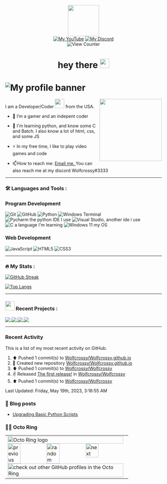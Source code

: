 <div id="header" align="center">
  <img src="https://media.giphy.com/media/M9gbBd9nbDrOTu1Mqx/giphy.gif" width="100"/>
</div>

<div id="badges" align=center>
  <a href="https://www.youtube.com/@DiamondBroPlayz"><img src="https://img.shields.io/badge/YouTube-%23FF0000.svg?style=for-the-badge&logo=YouTube&logoColor=white" alt="My YouTube"></a>
  <a href="https://discord.gg/wfSePnUxRe"><img src="https://img.shields.io/badge/Discord-%235865F2.svg?style=for-the-badge&logo=discord&logoColor=white" alt="My Discord"></a>
</div>

<div id="views" align=center>
     <img src="https://komarev.com/ghpvc/?username=Wolfcrossy&style=flat-square&color=blue" alt="View Counter"/>
</div>

<div id="hello" align=center>
   <h1>
     hey there
     <img src="https://media.giphy.com/media/hvRJCLFzcasrR4ia7z/giphy.gif" width="30px"/>
   </h1>
</div>

# ![My profile banner](https://github.com/Wolfcrossy/Wolfcrossy/blob/main/Blue%20Pink%20Gradient%20Fashion%20Banner.png)

I am a Developer/Coder <img src="https://media.giphy.com/media/WUlplcMpOCEmTGBtBW/giphy.gif" width="30"> from the USA. <img align='right' src='https://user-images.githubusercontent.com/5713670/87202985-820dcb80-c2b6-11ea-9f56-7ec461c497c3.gif' width='200'>

- :telescope: I’m a gamer and an indepent coder

- :seedling: I'm learning python, and know some C and Batch. I also know a lot of html, css, and some JS

- :zap: In my free time, I like to play video games and code

- :mailbox:How to reach me: [Email me. ](mailto:DiamondBroPlayz@proton.me?subject=A%20question%20regarding%20your%20github&body=I%20was%20looking%20at%20your%20github%20and%20have%20a%20question%2C%20) You can also reach me at my discord Wolfcrossy#3333

---

### :hammer_and_wrench: Languages and Tools :

### Program Development
![Git](https://img.shields.io/badge/git-%23F05033.svg?style=for-the-badge&logo=git&logoColor=white)
![GitHub](https://img.shields.io/badge/github-%23121011.svg?style=for-the-badge&logo=github&logoColor=white)
![Python](https://img.shields.io/badge/python-3670A0?style=for-the-badge&logo=python&logoColor=ffdd54)
![Windows Terminal](https://img.shields.io/badge/Windows%20Terminal-%234D4D4D.svg?style=for-the-badge&logo=windows-terminal&logoColor=white)
![Pycharm the python IDE I use](https://img.shields.io/badge/pycharm-143?style=for-the-badge&logo=pycharm&logoColor=black&color=black&labelColor=green)
![Visual Studio, another ide i use](https://img.shields.io/badge/Visual%20Studio-5C2D91.svg?style=for-the-badge&logo=visual-studio&logoColor=white)
![C a language I'm learning](https://img.shields.io/badge/c-%2300599C.svg?style=for-the-badge&logo=c&logoColor=white)
![Windows 11 my OS](https://img.shields.io/badge/Windows%2011-%230079d5.svg?style=for-the-badge&logo=Windows%2011&logoColor=white)

### Web Development
![JavaScript](https://img.shields.io/badge/javascript-%23323330.svg?style=for-the-badge&logo=javascript&logoColor=%23F7DF1E)
![HTML5](https://img.shields.io/badge/html5-%23E34F26.svg?style=for-the-badge&logo=html5&logoColor=white)
![CSS3](https://img.shields.io/badge/css3-%231572B6.svg?style=for-the-badge&logo=css3&logoColor=white)

---

### :fire: My Stats :

[![GitHub Streak](http://github-readme-streak-stats.herokuapp.com?user=Wolfcrossy&theme=tokyonight)](https://git.io/streak-stats)

[![Top Langs](https://github-readme-stats-git-masterrstaa-rickstaa.vercel.app/api/top-langs/?username=Wolfcrossy&show_icons=true&theme=tokyonight)](https://github.com/anuraghazra/github-readme-stats)

---

### <img src="https://media.giphy.com/media/WUlplcMpOCEmTGBtBW/giphy.gif" width="30"> Recent Projects :

<a href="https://github.com/Wolfcrossy/Wolfcrossy">
  <img align="center" src="https://github-readme-stats-git-masterrstaa-rickstaa.vercel.app/api/pin/?username=Wolfcrossy&theme=github_dark&hide_border=true&repo=Wolfcrossy"/>
</a>
<a href="https://github.com/Wolfcrossy/RocketAltitudeCalculator">
  <img align="center" src="https://github-readme-stats.zohan.tech/api/pin/?username=Wolfcrossy&theme=github_dark&hide_border=true&repo=RocketAltitudeCalculator"/>
</a>
<a href="https://github.com/Wolfcrossy/batch-virus">
  <img align="center" src="https://github-readme-stats.vercel.app/api/pin/?username=Wolfcrossy&theme=github_dark&hide_border=true&repo=batch-virus"/>
</a>
<a href="https://github.com/wavysblog/wavysblog.github.io">
  <img align="center" src="https://github-readme-stats.vercel.app/api/pin/?username=wavysblog&theme=github_dark&hide_border=true&repo=wavysblog.github.io"/>
</a>

---

### Recent Activity

This is a list of my most recent activity on GitHub.

<!--RECENT_ACTIVITY:start-->
1. ⬆️ Pushed 1 commit(s) to [Wolfcrossy/Wolfcrossy.github.io](https://github.com/Wolfcrossy/Wolfcrossy.github.io)<br>
2. 📔 Created new repository [Wolfcrossy/Wolfcrossy.github.io](https://github.com/Wolfcrossy/Wolfcrossy.github.io)<br>
3. ⬆️ Pushed 1 commit(s) to [Wolfcrossy/Wolfcrossy](https://github.com/Wolfcrossy/Wolfcrossy)<br>
4. ✌️ Released [The first release!](https://github.com/Wolfcrossy/Wolfcrossy/releases/tag/1.0) in [Wolfcrossy/Wolfcrossy](https://github.com/Wolfcrossy/Wolfcrossy)<br>
5. ⬆️ Pushed 1 commit(s) to [Wolfcrossy/Wolfcrossy](https://github.com/Wolfcrossy/Wolfcrossy)<br>
<!--RECENT_ACTIVITY:end-->

<!--RECENT_ACTIVITY:last_update-->
Last Updated: Friday, May 19th, 2023, 3:16:55 AM
<!--RECENT_ACTIVITY:last_update_end-->

### 📖 Blog posts
<!-- BLOG-POST-LIST:START -->
- [Upgrading Basic Python Scripts](https://dev.to/wolfcrossy/upgrading-basic-python-scripts-278h)
<!-- BLOG-POST-LIST:END -->

### 🐙💍 Octo Ring
<table><tbody><tr><td><a href="https://octo-ring.com/"><img src="https://octo-ring.com/static/img/widget/top.png" width="99%" alt="Octo Ring logo" align="top"></a><br><a href="https://octo-ring.com/p/Wolfcrossy/prev"><img src="https://octo-ring.com/static/img/widget/prev.png" width="33%" alt="previous" align="top" title="previous profile"></a><a href="https://octo-ring.com/p/Wolfcrossy/random"><img src="https://octo-ring.com/static/img/widget/random.png" width="33%" alt="random" align="top" title="random profile"></a><a href="https://octo-ring.com/p/Wolfcrossy/next"><img src="https://octo-ring.com/static/img/widget/next.png" width="33%" alt="next" align="top" title="next profile"></a><br><a href="https://octo-ring.com/"><img src="https://octo-ring.com/static/img/widget/bottom.png" width="99%" alt="check out other GitHub profiles in the Octo Ring" align="top"></a></td></tr></tbody></table>
